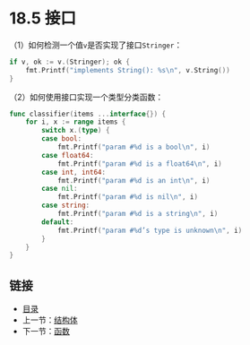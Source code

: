 # 18.5 接口

（1）如何检测一个值`v`是否实现了接口`Stringer`：

```go
if v, ok := v.(Stringer); ok {
    fmt.Printf("implements String(): %s\n", v.String())
}
```

（2）如何使用接口实现一个类型分类函数：
    
```go
func classifier(items ...interface{}) {
    for i, x := range items {
        switch x.(type) {
        case bool:
            fmt.Printf("param #%d is a bool\n", i)
        case float64:
            fmt.Printf("param #%d is a float64\n", i)
        case int, int64:
            fmt.Printf("param #%d is an int\n", i)
        case nil:
            fmt.Printf("param #%d is nil\n", i)
        case string:
            fmt.Printf("param #%d is a string\n", i)
        default:
            fmt.Printf("param #%d’s type is unknown\n", i)
        }
    }
}
```

## 链接

- [目录](go入门教程-目录.md)
- 上一节：[结构体](18.4.md)
- 下一节：[函数](18.6.md)